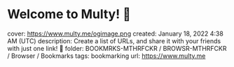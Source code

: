 # Welcome to Multy! 👋

cover: https://www.multy.me/ogimage.png
created: January 18, 2022 4:38 AM (UTC)
description: Create a list of URLs, and share it with your friends with just one link! 🔗
folder: BOOKMRKS-MTHRFCKR / BROWSR-MTHRFCKR / Browser / Bookmarks
tags: bookmarking
url: https://www.multy.me